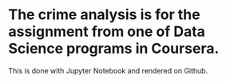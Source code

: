 # The crime analysis is for the assignment from one of Data Science programs in Coursera. 
 This is done with Jupyter Notebook and rendered on Github. 

